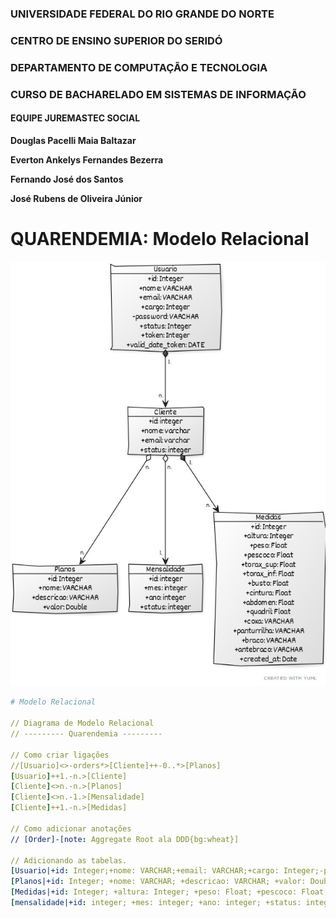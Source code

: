 ### UNIVERSIDADE FEDERAL DO RIO GRANDE DO NORTE

### CENTRO DE ENSINO SUPERIOR DO SERIDÓ

### DEPARTAMENTO DE COMPUTAÇÃO E TECNOLOGIA

### CURSO DE BACHARELADO EM SISTEMAS DE INFORMAÇÃO

#### EQUIPE JUREMASTEC SOCIAL

**Douglas Pacelli Maia Baltazar**

**Everton Ankelys Fernandes Bezerra**

**Fernando José dos Santos**

**José Rubens de Oliveira Júnior**

# QUARENDEMIA: Modelo Relacional

![Modelo Relacional](diagramasIMGS/modRelacional.jpg)

```yml
# Modelo Relacional

// Diagrama de Modelo Relacional
// --------- Quarendemia ---------

// Como criar ligações
//[Usuario]<>-orders*>[Cliente]++-0..*>[Planos]
[Usuario]++1.-n.>[Cliente]
[Cliente]<>n.-n.>[Planos]
[Cliente]<>n.-1.>[Mensalidade]
[Cliente]++1.-n.>[Medidas]

// Como adicionar anotações
// [Order]-[note: Aggregate Root ala DDD{bg:wheat}]

// Adicionando as tabelas.
[Usuario|+id: Integer;+nome: VARCHAR;+email: VARCHAR;+cargo: Integer;-password: VARCHAR;+status: Integer;+token: Integer;+valid_date_token: DATE]
[Planos|+id: Integer; +nome: VARCHAR; +descricao: VARCHAR; +valor: Double][Cliente|+id: integer; +nome: varchar; +email: varchar; +status: integer]
[Medidas|+id: Integer; +altura: Integer; +peso: Float; +pescoco: Float; +torax_bottom: Float; +torax_bottom: Float;+busto: Float; +cintura: Float; +abdomen: Float; +hip: Float; +coxa: VARCHAR; +panturrilha: VARCHAR; +braco: VARCHAR; +antebraco: VARCHAR; +created_at: Date]
[mensalidade|+id: integer; +mes: integer; +ano: integer; +status: integer]
```
